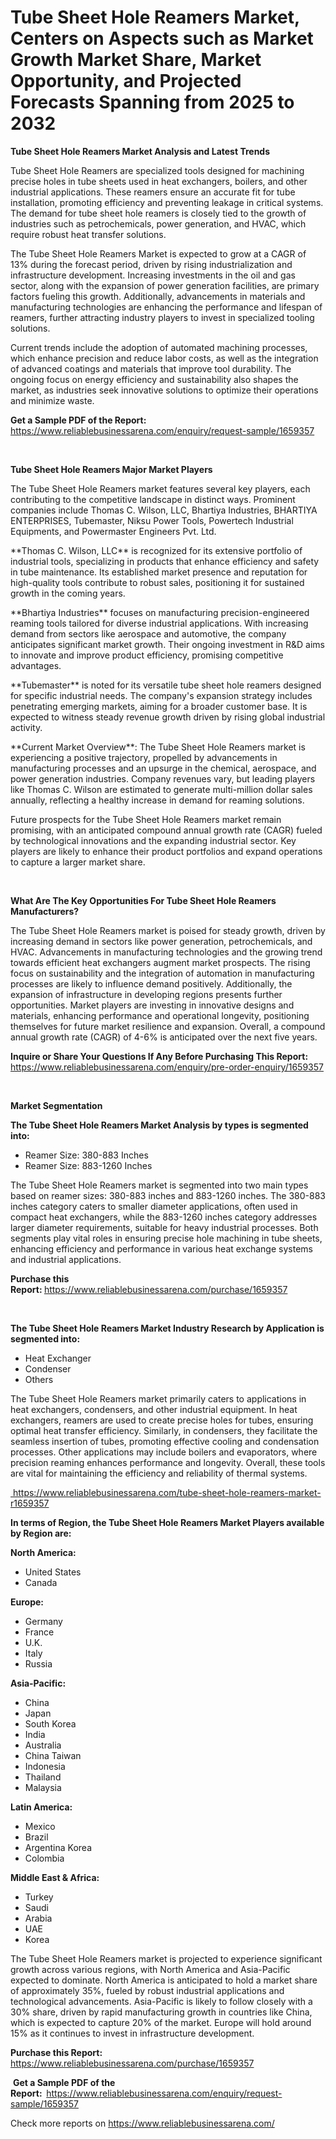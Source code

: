 <p><h1>Tube Sheet Hole Reamers Market, Centers on Aspects such as Market Growth Market Share, Market Opportunity, and Projected Forecasts Spanning from 2025 to 2032</h1></p><p><strong>Tube Sheet Hole Reamers Market Analysis and Latest Trends</strong></p>
<p><p>Tube Sheet Hole Reamers are specialized tools designed for machining precise holes in tube sheets used in heat exchangers, boilers, and other industrial applications. These reamers ensure an accurate fit for tube installation, promoting efficiency and preventing leakage in critical systems. The demand for tube sheet hole reamers is closely tied to the growth of industries such as petrochemicals, power generation, and HVAC, which require robust heat transfer solutions.</p><p>The Tube Sheet Hole Reamers Market is expected to grow at a CAGR of 13% during the forecast period, driven by rising industrialization and infrastructure development. Increasing investments in the oil and gas sector, along with the expansion of power generation facilities, are primary factors fueling this growth. Additionally, advancements in materials and manufacturing technologies are enhancing the performance and lifespan of reamers, further attracting industry players to invest in specialized tooling solutions.</p><p>Current trends include the adoption of automated machining processes, which enhance precision and reduce labor costs, as well as the integration of advanced coatings and materials that improve tool durability. The ongoing focus on energy efficiency and sustainability also shapes the market, as industries seek innovative solutions to optimize their operations and minimize waste.</p></p>
<p><strong>Get a Sample PDF of the Report:&nbsp;</strong> <a href="https://www.reliablebusinessarena.com/enquiry/request-sample/1659357?utm_campaign=1420&utm_medium=2&utm_source=Github&utm_content=ia&utm_term=23032025&utm_id=tube-sheet-hole-reamers">https://www.reliablebusinessarena.com/enquiry/request-sample/1659357</a></p>
<p>&nbsp;</p>
<p><strong>Tube Sheet Hole Reamers Major Market Players</strong></p>
<p><p>The Tube Sheet Hole Reamers market features several key players, each contributing to the competitive landscape in distinct ways. Prominent companies include Thomas C. Wilson, LLC, Bhartiya Industries, BHARTIYA ENTERPRISES, Tubemaster, Niksu Power Tools, Powertech Industrial Equipments, and Powermaster Engineers Pvt. Ltd. </p><p>**Thomas C. Wilson, LLC** is recognized for its extensive portfolio of industrial tools, specializing in products that enhance efficiency and safety in tube maintenance. Its established market presence and reputation for high-quality tools contribute to robust sales, positioning it for sustained growth in the coming years.</p><p>**Bhartiya Industries** focuses on manufacturing precision-engineered reaming tools tailored for diverse industrial applications. With increasing demand from sectors like aerospace and automotive, the company anticipates significant market growth. Their ongoing investment in R&D aims to innovate and improve product efficiency, promising competitive advantages.</p><p>**Tubemaster** is noted for its versatile tube sheet hole reamers designed for specific industrial needs. The company's expansion strategy includes penetrating emerging markets, aiming for a broader customer base. It is expected to witness steady revenue growth driven by rising global industrial activity.</p><p>**Current Market Overview**: The Tube Sheet Hole Reamers market is experiencing a positive trajectory, propelled by advancements in manufacturing processes and an upsurge in the chemical, aerospace, and power generation industries. Company revenues vary, but leading players like Thomas C. Wilson are estimated to generate multi-million dollar sales annually, reflecting a healthy increase in demand for reaming solutions.</p><p>Future prospects for the Tube Sheet Hole Reamers market remain promising, with an anticipated compound annual growth rate (CAGR) fueled by technological innovations and the expanding industrial sector. Key players are likely to enhance their product portfolios and expand operations to capture a larger market share.</p></p>
<p>&nbsp;</p>
<p><strong>What Are The Key Opportunities For Tube Sheet Hole Reamers Manufacturers?</strong></p>
<p><p>The Tube Sheet Hole Reamers market is poised for steady growth, driven by increasing demand in sectors like power generation, petrochemicals, and HVAC. Advancements in manufacturing technologies and the growing trend towards efficient heat exchangers augment market prospects. The rising focus on sustainability and the integration of automation in manufacturing processes are likely to influence demand positively. Additionally, the expansion of infrastructure in developing regions presents further opportunities. Market players are investing in innovative designs and materials, enhancing performance and operational longevity, positioning themselves for future market resilience and expansion. Overall, a compound annual growth rate (CAGR) of 4-6% is anticipated over the next five years.</p></p>
<p><strong>Inquire or Share Your Questions If Any Before Purchasing This Report:</strong> <a href="https://www.reliablebusinessarena.com/enquiry/pre-order-enquiry/1659357?utm_campaign=1420&utm_medium=2&utm_source=Github&utm_content=ia&utm_term=23032025&utm_id=tube-sheet-hole-reamers">https://www.reliablebusinessarena.com/enquiry/pre-order-enquiry/1659357</a></p>
<p>&nbsp;</p>
<p><strong>Market Segmentation</strong></p>
<p><strong>The Tube Sheet Hole Reamers Market Analysis by types is segmented into:</strong></p>
<p><ul><li>Reamer Size: 380-883 Inches</li><li>Reamer Size: 883-1260 Inches</li></ul></p>
<p><p>The Tube Sheet Hole Reamers market is segmented into two main types based on reamer sizes: 380-883 inches and 883-1260 inches. The 380-883 inches category caters to smaller diameter applications, often used in compact heat exchangers, while the 883-1260 inches category addresses larger diameter requirements, suitable for heavy industrial processes. Both segments play vital roles in ensuring precise hole machining in tube sheets, enhancing efficiency and performance in various heat exchange systems and industrial applications.</p></p>
<p><strong>Purchase this Report:&nbsp;</strong><a href="https://www.reliablebusinessarena.com/purchase/1659357?utm_campaign=1420&utm_medium=2&utm_source=Github&utm_content=ia&utm_term=23032025&utm_id=tube-sheet-hole-reamers">https://www.reliablebusinessarena.com/purchase/1659357</a></p>
<p>&nbsp;</p>
<p><strong>The Tube Sheet Hole Reamers Market Industry Research by Application is segmented into:</strong></p>
<p><ul><li>Heat Exchanger</li><li>Condenser</li><li>Others</li></ul></p>
<p><p>The Tube Sheet Hole Reamers market primarily caters to applications in heat exchangers, condensers, and other industrial equipment. In heat exchangers, reamers are used to create precise holes for tubes, ensuring optimal heat transfer efficiency. Similarly, in condensers, they facilitate the seamless insertion of tubes, promoting effective cooling and condensation processes. Other applications may include boilers and evaporators, where precision reaming enhances performance and longevity. Overall, these tools are vital for maintaining the efficiency and reliability of thermal systems.</p></p>
<p><a href="https://www.reliablebusinessarena.com/tube-sheet-hole-reamers-market-r1659357?utm_campaign=1420&utm_medium=2&utm_source=Github&utm_content=ia&utm_term=23032025&utm_id=tube-sheet-hole-reamers">&nbsp;https://www.reliablebusinessarena.com/tube-sheet-hole-reamers-market-r1659357</a></p>
<p><strong>In terms of Region, the Tube Sheet Hole Reamers Market Players available by Region are:</strong></p>
<p>
    <p> <strong> North America: </strong>
        <ul>
            <li>United States</li>
            <li>Canada</li>
        </ul>
        </p> 
    <p> <strong> Europe: </strong>
        <ul>
            <li>Germany</li>
            <li>France</li>
            <li>U.K.</li>
            <li>Italy</li>
            <li>Russia</li>
        </ul>
        </p> 
    <p> <strong> Asia-Pacific: </strong>
        <ul>
            <li>China</li>
            <li>Japan</li>
            <li>South Korea</li>
            <li>India</li>
            <li>Australia</li>
            <li>China Taiwan</li>
            <li>Indonesia</li>
            <li>Thailand</li>
            <li>Malaysia</li>
        </ul>
        </p> 
    <p> <strong> Latin America: </strong>
        <ul>
            <li>Mexico</li>
            <li>Brazil</li>
            <li>Argentina Korea</li>
            <li>Colombia</li>
        </ul>
        </p> 
    <p> <strong> Middle East & Africa: </strong>
        <ul>
            <li>Turkey</li>
            <li>Saudi</li>
            <li>Arabia</li>
            <li>UAE</li>
            <li>Korea</li>
        </ul>
    </p>
    </p>
<p><p>The Tube Sheet Hole Reamers market is projected to experience significant growth across various regions, with North America and Asia-Pacific expected to dominate. North America is anticipated to hold a market share of approximately 35%, fueled by robust industrial applications and technological advancements. Asia-Pacific is likely to follow closely with a 30% share, driven by rapid manufacturing growth in countries like China, which is expected to capture 20% of the market. Europe will hold around 15% as it continues to invest in infrastructure development.</p></p>
<p><strong>Purchase this Report: </strong><a href="https://www.reliablebusinessarena.com/purchase/1659357?utm_campaign=1420&utm_medium=2&utm_source=Github&utm_content=ia&utm_term=23032025&utm_id=tube-sheet-hole-reamers">https://www.reliablebusinessarena.com/purchase/1659357</a></p>
<p>&nbsp;<strong>Get a Sample PDF of the Report:&nbsp;&nbsp;</strong><a href="https://www.reliablebusinessarena.com/enquiry/request-sample/1659357?utm_campaign=1420&utm_medium=2&utm_source=Github&utm_content=ia&utm_term=23032025&utm_id=tube-sheet-hole-reamers">https://www.reliablebusinessarena.com/enquiry/request-sample/1659357</a></p>
<p><strong></strong></p>
<p>Check more reports on <a href="https://www.reliablebusinessarena.com/?utm_campaign=1420&utm_medium=2&utm_source=Github&utm_content=ia&utm_term=23032025&utm_id=tube-sheet-hole-reamers">https://www.reliablebusinessarena.com/</a></p>